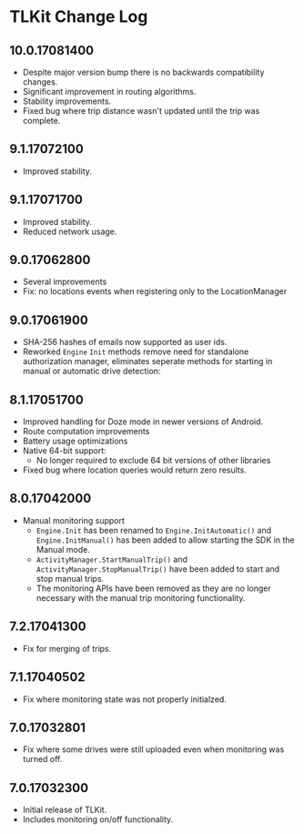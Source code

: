 # TLKit Change Log

## 10.0.17081400
* Despite major version bump there is no backwards compatibility changes.
* Significant improvement in routing algorithms.
* Stability improvements.
* Fixed bug where trip distance wasn't updated until the trip was complete. 

## 9.1.17072100
* Improved stability.

## 9.1.17071700
* Improved stability.
* Reduced network usage.

## 9.0.17062800
* Several improvements
* Fix: no locations events when registering only to the LocationManager

## 9.0.17061900
* SHA-256 hashes of emails now supported as user ids.
* Reworked  `Engine` `Init` methods remove need for standalone authorization 
  manager, eliminates seperate methods for starting in manual or automatic
  drive detection:

## 8.1.17051700
* Improved handling for Doze mode in newer versions of Android.
* Route computation improvements
* Battery usage optimizations
* Native 64-bit support:
  * No longer required to exclude 64 bit versions of other libraries
* Fixed bug where location queries would return zero results.

## 8.0.17042000
* Manual monitoring support
  * `Engine.Init` has been renamed to `Engine.InitAutomatic()` and 
  `Engine.InitManual()` has been added to allow starting the SDK in the Manual 
  mode.
  * `ActivityManager.StartManualTrip()` and `ActivityManager.StopManualTrip()`
  have been added to start and stop manual trips.
  * The monitoring APIs have been removed as they are no longer necessary with the manual trip monitoring functionality.

## 7.2.17041300
* Fix for merging of trips.

## 7.1.17040502
* Fix where monitoring state was not properly initialzed.

## 7.0.17032801
* Fix where some drives were still uploaded even when monitoring was 
 turned off.

## 7.0.17032300

* Initial release of TLKit.
* Includes monitoring on/off functionality.
